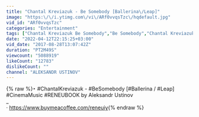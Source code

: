 ```yaml
---
title: "Chantal Kreviazuk - Be Somebody [Ballerina\/Leap]"
image: "https:\/\/i.ytimg.com\/vi\/ARf0vvqsTzc\/hqdefault.jpg"
vid_id: "ARf0vvqsTzc"
categories: "Entertainment"
tags: ["Chantal Kreviazuk Be Somebody","Be Somebody","Chantal Kreviazuk"]
date: "2022-04-12T22:15:25+03:00"
vid_date: "2017-08-28T13:07:42Z"
duration: "PT2M49S"
viewcount: "5088919"
likeCount: "12783"
dislikeCount: ""
channel: "ALEKSANDR USTINOV"
---
```

{% raw %}‣ #ChantalKreviazuk - #BeSomebody [#Ballerina / #Leap]<br />#CinemaMusic #RENEUBOOK by Aleksandr Ustinov<br />_<br />‧ <a rel="nofollow" target="blank" href="https://www.buymeacoffee.com/reneuiy">https://www.buymeacoffee.com/reneuiy</a>{% endraw %}
